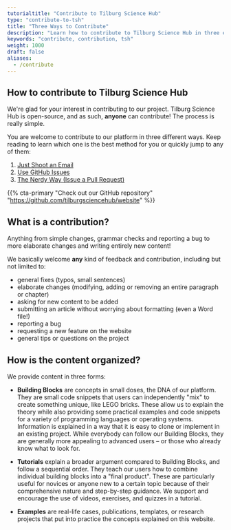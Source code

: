 ```yaml
---
tutorialtitle: "Contribute to Tilburg Science Hub"
type: "contribute-to-tsh"
title: "Three Ways to Contribute"
description: "Learn how to contribute to Tilburg Science Hub in three easy ways."
keywords: "contribute, contribution, tsh"
weight: 1000
draft: false
aliases:
  - /contribute
---
```


## How to contribute to Tilburg Science Hub

We're glad for your interest in contributing to our project. Tilburg Science Hub is open-source, and as such, **anyone** can contribute! The process is really simple.

You are welcome to contribute to our platform in three different ways. Keep reading to learn which one is the best method for you or quickly jump to any of them:

1. [Just Shoot an Email](../mode-1)
2. [Use GitHub Issues](../mode-2)
3. [The Nerdy Way (Issue a Pull Request)](../mode-3)

{{% cta-primary "Check out our GitHub repository" "https://github.com/tilburgsciencehub/website" %}}

## What is a contribution?

Anything from simple changes, grammar checks and reporting a bug to more elaborate changes and writing entirely new content!

We basically welcome **any** kind of feedback and contribution, including but not limited to:

- general fixes (typos, small sentences)
- elaborate changes (modifying, adding or removing an entire paragraph or chapter)
- asking for new content to be added
- submitting an article without worrying about formatting (even a Word file!)
- reporting a bug
- requesting a new feature on the website
- general tips or questions on the project


## How is the content organized?

We provide content in three forms:

- **Building Blocks** are concepts in small doses, the DNA of our platform. They are small code snippets that users can independently "mix" to create something unique, like LEGO bricks. These allow us to explain the theory while also providing some practical examples and code snippets for a variety of programming languages or operating systems. Information is explained in a way that it is easy to clone or implement in an existing project. While everybody can follow our Building Blocks, they are generally more appealing to advanced users – or those who already know what to look for.

- **Tutorials** explain a broader argument compared to Building Blocks, and follow a sequential order. They teach our users how to combine individual building blocks into a "final product". These are particularly useful for novices or anyone new to a certain topic because of their comprehensive nature and step-by-step guidance. We support and encourage the use of videos, exercises, and quizzes in a tutorial.

- **Examples** are real-life cases, publications, templates, or research projects that put into practice the concepts explained on this website.
